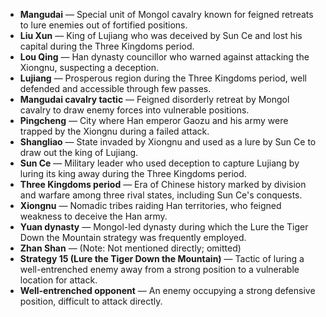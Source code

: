 - **Mangudai** — Special unit of Mongol cavalry known for feigned retreats to lure enemies out of fortified positions.  
- **Liu Xun** — King of Lujiang who was deceived by Sun Ce and lost his capital during the Three Kingdoms period.  
- **Lou Qing** — Han dynasty councillor who warned against attacking the Xiongnu, suspecting a deception.  
- **Lujiang** — Prosperous region during the Three Kingdoms period, well defended and accessible through few passes.  
- **Mangudai cavalry tactic** — Feigned disorderly retreat by Mongol cavalry to draw enemy forces into vulnerable positions.  
- **Pingcheng** — City where Han emperor Gaozu and his army were trapped by the Xiongnu during a failed attack.  
- **Shangliao** — State invaded by Xiongnu and used as a lure by Sun Ce to draw out the king of Lujiang.  
- **Sun Ce** — Military leader who used deception to capture Lujiang by luring its king away during the Three Kingdoms period.  
- **Three Kingdoms period** — Era of Chinese history marked by division and warfare among three rival states, including Sun Ce's conquests.  
- **Xiongnu** — Nomadic tribes raiding Han territories, who feigned weakness to deceive the Han army.  
- **Yuan dynasty** — Mongol-led dynasty during which the Lure the Tiger Down the Mountain strategy was frequently employed.  
- **Zhan Shan** — (Note: Not mentioned directly; omitted)  
- **Strategy 15 (Lure the Tiger Down the Mountain)** — Tactic of luring a well-entrenched enemy away from a strong position to a vulnerable location for attack.  
- **Well-entrenched opponent** — An enemy occupying a strong defensive position, difficult to attack directly.
